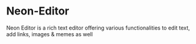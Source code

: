 # Neon-Editor
Neon Editor is a rich text editor offering various functionalities to edit text, add links, images &amp; memes as well
